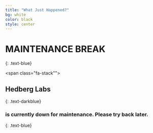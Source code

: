 ```yaml
---
title: "What Just Happened?"
bg: white
color: black
style: center
---
```


# MAINTENANCE BREAK
{: .text-blue}

<span class="fa-stack"">
  <i class="fa fa-circle fa-stack-2x text-white"></i>
  <i class="fa fa-wrench fa-stack-1x"></i>
</span>

## Hedberg Labs 
{: .text-darkblue}

### is currently down for maintenance. Please try back later.
{: .text-blue}

